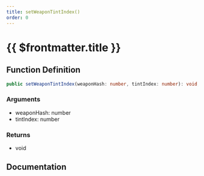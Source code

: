```yaml
---
title: setWeaponTintIndex()
order: 0
---
```


# {{ $frontmatter.title }}

## Function Definition

```ts
public setWeaponTintIndex(weaponHash: number, tintIndex: number): void;
```

### Arguments

* weaponHash: number
* tintIndex: number

### Returns

* void

## Documentation

<!--@include: ./parts/setWeaponTintIndex.md-->
